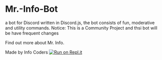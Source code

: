# Mr.-Info-Bot
 a bot for Discord written in Discord.js, the bot consists of fun, moderative and utility commands.
Notice: This is a Community Project and thsi bot will be have frequent changes

Find out more about Mr. Info.

Made by Info Coders
[![Run on Repl.it](https://repl.it/badge/github/infosquad/Mr.-Info-Bot)](https://repl.it/github/infosquad/Mr.-Info-Bot)
